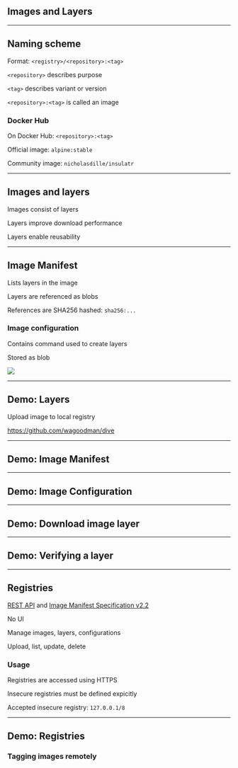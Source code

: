 <!-- .slide: class="center" style="text-align: center; vertical-align: middle" -->

## Images and Layers

---

## Naming scheme

Format: `<registry>/<repository>:<tag>`

`<repository>` describes purpose

`<tag>` describes variant or version

`<repository>:<tag>` is called an image

### Docker Hub

On Docker Hub: `<repository>:<tag>`

Official image: `alpine:stable`

Community image: `nicholasdille/insulatr`

---

## Images and layers

Images consist of layers

Layers improve download performance

Layers enable reusability

---

## Image Manifest

Lists layers in the image

Layers are referenced as blobs

References are SHA256 hashed: `sha256:...`

### Image configuration

Contains command used to create layers

Stored as blob

![](020_advanced/030_layers/image.svg) <!-- .element: style="display: block; margin-left: auto; margin-right: auto;" -->

---

## Demo: Layers

Upload image to local registry

<!-- include: layers-0.command -->

<!-- include: layers-1.command -->

<!-- include: layers-2.command -->

https://github.com/wagoodman/dive

---

## Demo: Image Manifest

<!-- include: layers-3.command -->

---

## Demo: Image Configuration

<!-- include: layers-4.command -->

---

## Demo: Download image layer

<!-- include: layers-5.command -->

<!-- include: layers-6.command -->

---

## Demo: Verifying a layer

<!-- include: layers-7.command -->

<!-- include: layers-8.command -->

---

## Registries

[REST API](https://docs.docker.com/registry/spec/api/) and [Image Manifest Specification v2.2](https://docs.docker.com/registry/spec/manifest-v2-2/)

No UI

Manage images, layers, configurations

Upload, list, update, delete

### Usage

Registries are accessed using HTTPS

Insecure registries must be defined expicitly

Accepted insecure registry: `127.0.0.1/8`

---

## Demo: Registries

### Tagging images remotely

<!-- include: tagging-0.command -->

<!-- include: tagging-1.command -->
